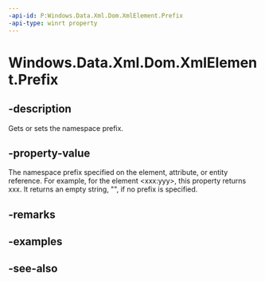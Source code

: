 ----api-id: P:Windows.Data.Xml.Dom.XmlElement.Prefix
-api-type: winrt property
---<!-- Property syntaxpublic object Prefix { get;  set; }--># Windows.Data.Xml.Dom.XmlElement.Prefix## -descriptionGets or sets the namespace prefix.## -property-valueThe namespace prefix specified on the element, attribute, or entity reference. For example, for the element &lt;xxx:yyy&gt;, this property returns xxx. It returns an empty string, "", if no prefix is specified.## -remarks## -examples## -see-also